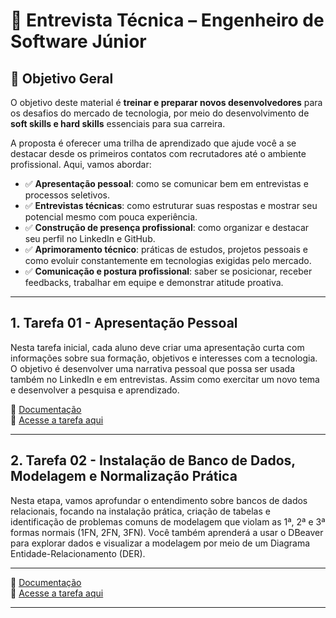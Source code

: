 # 📄 Entrevista Técnica – Engenheiro de Software Júnior

## 🎯 Objetivo Geral

O objetivo deste material é **treinar e preparar novos desenvolvedores** para os desafios do mercado de tecnologia, por meio do desenvolvimento de **soft skills e hard skills** essenciais para sua carreira.

A proposta é oferecer uma trilha de aprendizado que ajude você a se destacar desde os primeiros contatos com recrutadores até o ambiente profissional. Aqui, vamos abordar:

- ✅ **Apresentação pessoal**: como se comunicar bem em entrevistas e processos seletivos.
- ✅ **Entrevistas técnicas**: como estruturar suas respostas e mostrar seu potencial mesmo com pouca experiência.
- ✅ **Construção de presença profissional**: como organizar e destacar seu perfil no LinkedIn e GitHub.
- ✅ **Aprimoramento técnico**: práticas de estudos, projetos pessoais e como evoluir constantemente em tecnologias exigidas pelo mercado.
- ✅ **Comunicação e postura profissional**: saber se posicionar, receber feedbacks, trabalhar em equipe e demonstrar atitude proativa.

---

## 1. Tarefa 01 - Apresentação Pessoal

Nesta tarefa inicial, cada aluno deve criar uma apresentação curta com informações sobre sua formação, objetivos e interesses com a tecnologia. O objetivo é desenvolver uma narrativa pessoal que possa ser usada também no LinkedIn e em entrevistas. Assim como exercitar um novo tema e desenvolver a pesquisa e aprendizado.

📄 [Documentação](documentos/001_APRESENTACAO.md)  
📄 [Acesse a tarefa aqui](tarefas/001_TAREFA_APRESENTACAO.md)

---

## 2. Tarefa 02 - Instalação de Banco de Dados, Modelagem e Normalização Prática

Nesta etapa, vamos aprofundar o entendimento sobre bancos de dados relacionais, focando na instalação prática, criação de tabelas e identificação de problemas comuns de modelagem que violam as 1ª, 2ª e 3ª formas normais (1FN, 2FN, 3FN). Você também aprenderá a usar o DBeaver para explorar dados e visualizar a modelagem por meio de um Diagrama Entidade-Relacionamento (DER).

---

📄 [Documentação](documentos/002_TAREFA_BANCO_DE_DADOS.md)  
📄 [Acesse a tarefa aqui](tarefas/002_TAREFA_BANCO_DE_DADOS.md)

---
